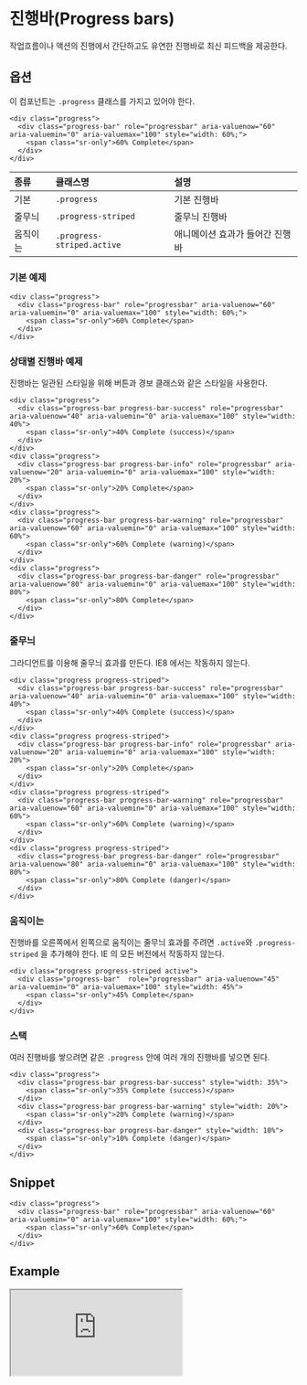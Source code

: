 <!--
{
    "id": 4216,
    "title": "진행바(Progress bars)",
    "outline": "작업흐름이나 액션의 진행에서 간단하고도 유연한 진행바로 최신 피드백을 제공한다.",
    "tags": ["widget", "component"],
    "order": [4, 2, 16],
    "thumbnail": "4.2.16.progress-bars.png"
}
-->

# 진행바(Progress bars)

작업흐름이나 액션의 진행에서 간단하고도 유연한 진행바로 최신 피드백을 제공한다.

## 옵션
이 컴포넌트는 `.progress` 클래스를 가지고 있어야 한다.
```
<div class="progress">
  <div class="progress-bar" role="progressbar" aria-valuenow="60" aria-valuemin="0" aria-valuemax="100" style="width: 60%;">
    <span class="sr-only">60% Complete</span>
  </div>
</div>
```

종류 | 클래스명 | 설명
:-- | :-- | :--
기본 | `.progress` | 기본 진행바
줄무늬 | `.progress-striped` | 줄무늬 진행바
움직이는 | `.progress-striped.active` | 애니메이션 효과가 들어간 진행바

### 기본 예제
```
<div class="progress">
  <div class="progress-bar" role="progressbar" aria-valuenow="60" aria-valuemin="0" aria-valuemax="100" style="width: 60%;">
    <span class="sr-only">60% Complete</span>
  </div>
</div>
```

### 상태별 진행바 예제
진행바는 일관된 스타일을 위해 버튼과 경보 클래스와 같은 스타일을 사용한다.

```
<div class="progress">
  <div class="progress-bar progress-bar-success" role="progressbar" aria-valuenow="40" aria-valuemin="0" aria-valuemax="100" style="width: 40%">
    <span class="sr-only">40% Complete (success)</span>
  </div>
</div>
<div class="progress">
  <div class="progress-bar progress-bar-info" role="progressbar" aria-valuenow="20" aria-valuemin="0" aria-valuemax="100" style="width: 20%">
    <span class="sr-only">20% Complete</span>
  </div>
</div>
<div class="progress">
  <div class="progress-bar progress-bar-warning" role="progressbar" aria-valuenow="60" aria-valuemin="0" aria-valuemax="100" style="width: 60%">
    <span class="sr-only">60% Complete (warning)</span>
  </div>
</div>
<div class="progress">
  <div class="progress-bar progress-bar-danger" role="progressbar" aria-valuenow="80" aria-valuemin="0" aria-valuemax="100" style="width: 80%">
    <span class="sr-only">80% Complete</span>
  </div>
</div>
```

### 줄무늬
그라디언트를 이용해 줄무늬 효과를 만든다. IE8 에서는 작동하지 않는다.

```
<div class="progress progress-striped">
  <div class="progress-bar progress-bar-success" role="progressbar" aria-valuenow="40" aria-valuemin="0" aria-valuemax="100" style="width: 40%">
    <span class="sr-only">40% Complete (success)</span>
  </div>
</div>
<div class="progress progress-striped">
  <div class="progress-bar progress-bar-info" role="progressbar" aria-valuenow="20" aria-valuemin="0" aria-valuemax="100" style="width: 20%">
    <span class="sr-only">20% Complete</span>
  </div>
</div>
<div class="progress progress-striped">
  <div class="progress-bar progress-bar-warning" role="progressbar" aria-valuenow="60" aria-valuemin="0" aria-valuemax="100" style="width: 60%">
    <span class="sr-only">60% Complete (warning)</span>
  </div>
</div>
<div class="progress progress-striped">
  <div class="progress-bar progress-bar-danger" role="progressbar" aria-valuenow="80" aria-valuemin="0" aria-valuemax="100" style="width: 80%">
    <span class="sr-only">80% Complete (danger)</span>
  </div>
</div>
```

### 움직이는
진행바를 오른쪽에서 왼쪽으로 움직이는 줄무늬 효과를 주려면 `.active`와 `.progress-striped` 을 추가해야 한다. IE 의 모든 버전에서 작동하지 않는다.

```
<div class="progress progress-striped active">
  <div class="progress-bar"  role="progressbar" aria-valuenow="45" aria-valuemin="0" aria-valuemax="100" style="width: 45%">
    <span class="sr-only">45% Complete</span>
  </div>
</div>
```

### 스택
여러 진행바를 쌓으려면 같은 `.progress` 안에 여러 개의 진행바를 넣으면 된다.

```
<div class="progress">
  <div class="progress-bar progress-bar-success" style="width: 35%">
    <span class="sr-only">35% Complete (success)</span>
  </div>
  <div class="progress-bar progress-bar-warning" style="width: 20%">
    <span class="sr-only">20% Complete (warning)</span>
  </div>
  <div class="progress-bar progress-bar-danger" style="width: 10%">
    <span class="sr-only">10% Complete (danger)</span>
  </div>
</div>
```

## Snippet
```
<div class="progress">
  <div class="progress-bar" role="progressbar" aria-valuenow="60" aria-valuemin="0" aria-valuemax="100" style="width: 60%;">
    <span class="sr-only">60% Complete</span>
  </div>
</div>
```

## Example
<iframe class="jsbin-livecode" src="http://jsbin.com/AxIyODA/latest/embed?html,css,output"></iframe>